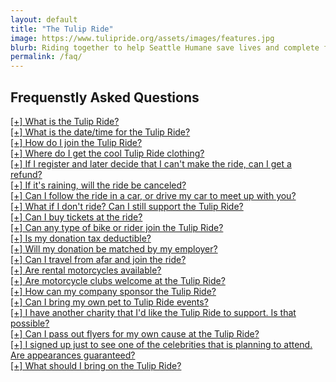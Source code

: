 ```yaml
---
layout: default
title: "The Tulip Ride"
image: https://www.tulipride.org/assets/images/features.jpg
blurb: Riding together to help Seattle Humane save lives and complete families.
permalink: /faq/
---
```

<script type="text/javascript">
function showHide(elementid1, elementid2){
    var str = document.getElementById(elementid2).innerHTML; 
    var res = " ";
    if( str.includes("+") ) {
        res = str.replace("+", "-");
    } else {
        res = str.replace("-", "+");
    }
    document.getElementById(elementid2).innerHTML = res;

    if (document.getElementById(elementid1).style.display == 'none'){
        document.getElementById(elementid1).style.display = '';
    } else {
        document.getElementById(elementid1).style.display = 'none';
    }
    
}
</script>

## Frequenstly Asked Questions

<div><a href="javascript:showHide('div_q01', 'div_p01');" class="question" id="div_p01">[+] What is the Tulip Ride?                                                             					</a></div><div id="div_q01" class="answer" style="display: none;">The Tulip Ride is an annual guided motorcycle ride that raises money for the Humane Society of Seattle/King County. Hundreds of bikers and their passengers raise tens of thousands of dollars for the Humane Society through ride registrations and other donations!<br><br>For a full history of the Tulip Ride, please see <a href="/about/">About the Tulip Ride here.</a></div>
<div><a href="javascript:showHide('div_q02', 'div_p02');" class="question" id="div_p02">[+] What is the date/time for the Tulip Ride?                                           					</a></div><div id="div_q02" class="answer" style="display: none;">See our <a href="./route.php">Route / Itinerary page</a> for the Tulip Ride start time, location, and itinerary.</div>
<div><a href="javascript:showHide('div_q03', 'div_p03');" class="question" id="div_p03">[+] How do I join the Tulip Ride?                                                      					    </a></div><div id="div_q03" class="answer" style="display: none;">You register at at the <a href="/register/">Tulip Ride registration page.</a> You can sign up as a rider, passenger, or reserve one of the exclusive spots as a VIP Road Captain. VIPs lead the packs on ride day and enjoy a private dinner and cocktail reception with our celebrity riders.</div>
<div><a href="javascript:showHide('div_q21', 'div_p21');" class="question" id="div_p21">[+] Where do I get the cool Tulip Ride clothing?              				                                </a></div><div id="div_q21" class="answer" style="display: none;">We're excited to offer a variety of Tulip Ride logo'd t-shirts, sweatshirts, and more. All sizes and styles are available! <a target="_blank" href="http://www.cafepress.com/tulipride">Visit the Tulip Ride gear store here,</a> and a few bucks from each sale will support Seattle Humane.</div>
<div><a href="javascript:showHide('div_q04', 'div_p04');" class="question" id="div_p04">[+] If I register and later decide that I can't make the ride, can I get a refund?            				</a></div><div id="div_q04" class="answer" style="display: none;">In short, no. Registrations are <strong>donations</strong> to Seattle Humane, and go straight to work saving the lives of animals in need. We can't ask the animals to return food and medication, or Seattle Humane to undo the care that they provide. Please register because you want to support this important cause and are comfortable making a <strong>donation</strong> in the form of your registration. The only exception to the no-refunds policy applies to VIP Road Captains: if they cannot join the ride, they can defer their attendance to the following year (only a year). They don't get a refund, but can use their registration a year later instead.<br><br>Please <a href="mailto:info@tulipride.org">e-mail us</a> before registering if you have questions about this no-refund policy.</div>
<div><a href="javascript:showHide('div_q05', 'div_p05');" class="question" id="div_p05">[+] If it's raining, will the ride be canceled?                   											</a></div><div id="div_q05" class="answer" style="display: none;">We ride in rain or shine! The only exception is if weather is forecast that would make the ride unsafe (ice or snow), we'll cancel it to put safety first.</div>
<div><a href="javascript:showHide('div_q06', 'div_p06');" class="question" id="div_p06">[+] Can I follow the ride in a car, or drive my car to meet up with you?                    				</a></div><div id="div_q06" class="answer" style="display: none;">No. While you can join as a breakfast-only attendee in Redmond, the ride itself is for motorcycles only and features reserved motorcycle-only parking in private areas.</div>
<div><a href="javascript:showHide('div_q07', 'div_p07');" class="question" id="div_p07">[+] What if I don't ride? Can I still support the Tulip Ride?                   							</a></div><div id="div_q07" class="answer" style="display: none;">Yes you can! Just <a href="https://www.paypal.com/cgi-bin/webscr?cmd=_s-xclick&hosted_button_id=HB6XF2Z86W9MA" target="blank">Click here to make a donation!</a> If you'd like to join the celebs for an autograph and photo op, just pick the standard registration on <a href="/register/">registration page.</a> You can also sign up at our highest level - VIP Road Captain - and attend the dinner that night without having to ride.</div>
<div><a href="javascript:showHide('div_q08', 'div_p08');" class="question" id="div_p08">[+] Can I buy tickets at the ride?                    														</a></div><div id="div_q08" class="answer" style="display: none;">Yes, you can buy tickets at the ride, but it'll cost a few dollars extra as we have to pay a premium to add lunch and we can't guarantee pins/bandanas for walk-up registrants. It helps if you register in advance at <a href="/register/">our online registration page.</a></div>
<div><a href="javascript:showHide('div_q09', 'div_p09');" class="question" id="div_p09">[+] Can any type of bike or rider join the Tulip Ride?                   									</a></div><div id="div_q09" class="answer" style="display: none;">Absolutely! We welcome all bikes, and riders of all skills. You'll encounter everything from cruisers to sport bikes to freeway-capable scooters on the Tulip Ride. We love to welcome new riders to group events. You'll be in the company of friendly helpful riders all day.</div>
<div><a href="javascript:showHide('div_q10', 'div_p10');" class="question" id="div_p10">[+] Is my donation tax deductible?                   														</a></div><div id="div_q10" class="answer" style="display: none;">Yes. Your donation technically goes to Seattle Humane Society. We attribute all donations to the name of the donor about 2 weeks after the ride ends. For information about SHS's tax exemption status, please <a href="http://www.seattlehumane.org/donate/Donate-With-Confidence" target="_blank">see their site.</a></div>
<div><a href="javascript:showHide('div_q11', 'div_p11');" class="question" id="div_p11">[+] Will my donation be matched by my employer?                   											</a></div><div id="div_q11" class="answer" style="display: none;">Microsoft, Boeing, GoDaddy, Amazon, and many other employers will match employee donations (registrations). After you buy your tickets, please do visit your corporate maching site to request a match! The match goes to The Humane Society for Seattle/King County, Tax ID # 91-0282060, <strong>not the Tulip Ride</strong>. Your total ticket purchase goes straight to Seattle Humane, and can be matched immediately after purchase.</div>
<div><a href="javascript:showHide('div_q12', 'div_p12');" class="question" id="div_p12">[+] Can I travel from afar and join the ride?               				                                </a></div><div id="div_q12" class="answer" style="display: none;">Absolutely! We see riders travel from many states, European countries, and as far away as New Zealand each year. We have an exclusive partnership with <a href="https://www.eaglerider.com/motorcycle-deals/tulip-ride-676" target="_blank">Eagle Rider Seattle</a> for rentals for out-of-town Tulip Riders. Eagle Rider has a special promotion available for Tulip Riders - <a href="https://www.eaglerider.com/motorcycle-deals/tulip-ride-676" target="_blank">click here to reserve a bike now!</a></div>
<div><a href="javascript:showHide('div_q20', 'div_p20');" class="question" id="div_p20">[+]  Are rental motorcycles available?              				                                        </a></div><div id="div_q20" class="answer" style="display: none;">If your bike is in the shop, or if you want to try out a different ride on Tulip Ride day, <a href="https://www.eaglerider.com/motorcycle-deals/tulip-ride-676" target="_blank">Eagle Rider Seattle</a> has you covered. We have an exclusive partnership with <a href="https://www.eaglerider.com/motorcycle-deals/tulip-ride-676" target="_blank">Eagle Rider Seattle</a> for rentals for out-of-town Tulip Riders. Eagle Rider has a special promotion available for Tulip Riders - <a href="https://www.eaglerider.com/motorcycle-deals/tulip-ride-676" target="_blank">click here to reserve a bike now!</a></div>
<div><a href="javascript:showHide('div_q13', 'div_p13');" class="question" id="div_p13">[+] Are motorcycle clubs welcome at the Tulip Ride?                   										</a></div><div id="div_q13" class="answer" style="display: none;">In support of Seattle Humane Society, we welcome every rider to join us. Feel free to wear colors, and know that multiple clubs will be represented in the spirit of giving back to our community through charity.</div>
<div><a href="javascript:showHide('div_q14', 'div_p14');" class="question" id="div_p14">[+] How can my company sponsor the Tulip Ride?                   							                </a></div><div id="div_q14" class="answer" style="display: none;">We love participation from a variety of companies. Please contact <a href="mailto:info@tulipride.org">info@tulipride.org</a> for details.</div>
<div><a href="javascript:showHide('div_q15', 'div_p15');" class="question" id="div_p15">[+] Can I bring my own pet to Tulip Ride events?                    										</a></div><div id="div_q15" class="answer" style="display: none;"><strong><u>No, personal pets / animals must be left at home.</u></strong> The Tulip Ride is focused on supporting the Seattle Humane Society, who brings adoptable animals to the Tulip Ride. We want to help those animals get adopted by focusing attention on them. They'll be available for photo ops with the celebs, petting sessions, and more. Additionally, the motorcycles can be quite loud and may spook otherwise docile pets. As cute as your cats, birds, dogs, ferrets, iguanas, and other pets might be, please help animals in need get adopted on Tulip Ride weekend by maintaining a strict no-personal-pets policy. Thank you.</div>
<div><a href="javascript:showHide('div_q16', 'div_p16');" class="question" id="div_p16">[+] I have another charity that I'd like the Tulip Ride to support. Is that possible?         				</a></div><div id="div_q16" class="answer" style="display: none;">No. While we love all worthwhile causes, the Tulip Ride has a longstanding partnership with Seattle Humane and we focus our energy on helping their important work.</div>
<div><a href="javascript:showHide('div_q17', 'div_p17');" class="question" id="div_p17">[+] Can I pass out flyers for my own cause at the Tulip Ride?                   						   	</a></div><div id="div_q17" class="answer" style="display: none;">It's in poor taste to &quot;hijack&quot; another charity event. We ask that you join the Tulip Ride to help us support Seattle Humane, and start up your own events for causes that you're passionate about.</div>
<div><a href="javascript:showHide('div_q18', 'div_p18');" class="question" id="div_p18">[+] I signed up just to see one of the celebrities that is planning to attend. Are appearances guaranteed?	</a></div><div id="div_q18" class="answer" style="display: none;">Our celebrity riders join the Tulip Ride each year out of their shared love for giving back to our community, and their love for riding. While they make every effort to attend, sometimes scheduling conflicts get in the way. Filming schedules are a priority and it is possible that our celeb riders may have to miss a ride one year, often with little notice. We will <a href="http://twitter.com/tulipride">tweet</a> and update our site as soon as we learn of changed plans. We do not refund registrations in these cases, because registrations are donations to charities. Please register for the ride in the spirit of giving, and consider celebrity appearances as added bonuses. </div>
<div><a href="javascript:showHide('div_q19', 'div_p19');" class="question" id="div_p19">[+] What should I bring on the Tulip Ride?                    												</a></div><div id="div_q19" class="answer" style="display: none;">The most important thing to bring along is your smile and desire to have a great time supporting a great cause!</div>
